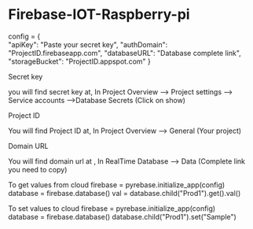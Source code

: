# Firebase-IOT-Raspberry-pi

config = {     
  "apiKey": "Paste your secret key",
  "authDomain": "ProjectID.firebaseapp.com",
  "databaseURL": "Database complete link",
  "storageBucket": "ProjectID.appspot.com"
}


Secret key 

you will find secret key at, In Project Overview --> Project settings --> Service accounts -->Database Secrets (Click on show)

Project ID

You will find Project ID at, In Project Overview --> General (Your project) 

Domain URL

You will find domain url at , In RealTime Database --> Data (Complete link you need to copy)

To get values from cloud 
firebase = pyrebase.initialize_app(config)  
database = firebase.database()
val = database.child("Prod1").get().val()

To set values to cloud
firebase = pyrebase.initialize_app(config)  
database = firebase.database()
database.child("Prod1").set("Sample")
